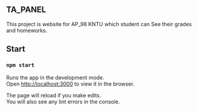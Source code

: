 ## TA_PANEL
This project is website for AP_98 KNTU which student can See their grades and homeworks.

## Start 
### `npm start`

Runs the app in the development mode.<br />
Open [http://localhost:3000](http://localhost:3000) to view it in the browser.

The page will reload if you make edits.<br />
You will also see any lint errors in the console.
